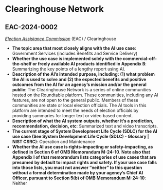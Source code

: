 # Clearinghouse Network
## EAC-2024-0002
_[Election Assistance Commission](<../3_agency/Election Assistance Commission.md>)_ (EAC) / Clearinghouse


+ **The topic area that most closely aligns with the AI use case**: Government Services (includes Benefits and Service Delivery)
+ **Whether the use case is implemented solely with the commercial-off-the-shelf or freely available AI products identified in Appendix B**: Summarizing the key points of a lengthy report using AI.
+ **Description of the AI’s intended purpose, including: (1) what problem the AI is used to solve and (2) the expected benefits and positive outcomes from the AI for an agency’s mission and/or the general public**: The Clearinghouse Network is a series of online communities hosted on the Roundtable platform. These communities, including any AI features, are not open to the general public. Members of these communities are state or local election officials. The AI tools in this platform are intended to meet the needs of election officials by providing summaries for longer text or video based content.
+ **Description of what the AI system outputs, whether it’s a prediction, recommendation, decision, etc**: Summarized text and video transcripts.
+ **The current stage of System Development Life Cycle (SDLC) for the AI use case (See System Development Life Cycle (SDLC) - Glossary | NIST CSRC)**: Operation and Maintenance
+ **Whether the AI use case is rights-impacting or safety-impacting, as defined in Section 6 of OMB Memorandum M-24-10. Note also that Appendix I of that memorandum lists categories of use cases that are presumed by default to impact rights and safety. If your use case falls into those lists, you must not answer “neither” to this question without a formal determination made by your agency’s Chief AI Officer, pursuant to Section 5(b) of OMB Memorandum M-24-10**: Neither